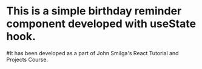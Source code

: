 # This is a simple birthday reminder component developed with useState hook.
#It has been developed as a part of John Smilga's React Tutorial and Projects Course.
